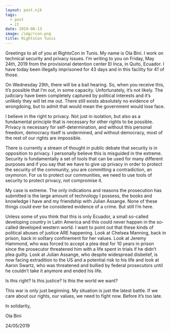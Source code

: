 ```yaml
---
layout: post.njk
tags:
  - post
  - it
date: 2019-06-13
image: /img/rcon.png
title: RightsCon Tunis
---
```


Greetings to all of you at RightsCon in Tunis. My name is Ola Bini. I work on technical security and privacy issues. I’m writing to you on Friday, May 24th, 2019 from the provisional detention center El Inca, in Quito, Ecuador. I have today been illegally imprisoned for 43 days and in this facility for 41 of those.

On Wednesday 29th, there will be a bail hearing. So, when you receive this, it’s possible that I’m out, in some capacity. Unfortunately, it’s not likely. The judiciary have been completely captured by political interests and it’s unlikely they will let me out. There still exists absolutely no evidence of wrongdoing, but to admit that would mean the government would lose face.

I believe in the right to privacy. Not just in isolation, but also as a fundamental principle that is necessary for other rights to be possible. Privacy is necessary for self-determination, and without this personal freedom, democracy itself is undermined, and without democracy, most of the rest of our rights are impossible.

There is currently a stream of thought in public debate that security is in opposition to privacy. I personally believe this is misguided in the extreme. Security is fundamentally a set of tools that can be used for many different purposes and if you say that we have to give up privacy in order to protect the security of  the community, you are committing a contradiction, an oxymoron. For us to protect our communities, we need to use tools of security to protect privacy, not compromise it.

My case is extreme. The only indications and reasons the prosecution has submitted is the large amount of technology I possess, the books and knowledge I have and my friendship with Julian Assange. None of these things could ever be considered evidence of a crime. But still I’m here.

Unless some of you think that this is only Ecuador, a small so-called developing country in Latin America and this could never happen in the so-called developed western world. I want to point out that these kinds of political abuses of justice ARE happening. Look at Chelsea Manning, back in prison, back in solitary confinement for her values. Look at Jeremy Hammond, who was forced to accept a plea deal for 10 years in prison since the prosecutor threatened him with a life spent in trials if he didn’t plea guilty. Look at Julian Assange, who despite widespread disbelief, is now facing extradition to the US and a potential risk to his life and look at Aaron Swartz, who was threatened and bullied by federal prosecutors until he couldn’t take it anymore and ended his life.

Is this right? Is this justice? Is this the world we want?

This war is only just beginning. My situation is just the latest battle. If we care about our rights, our values, we need to fight now. Before it’s too late.

In solidarity,

Ola Bini

24/05/2019
